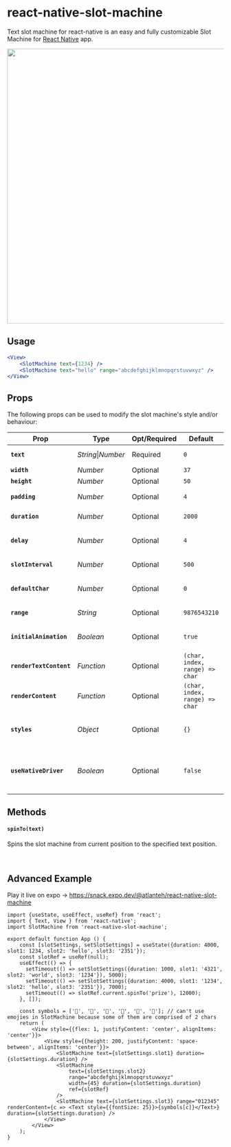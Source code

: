 # react-native-slot-machine
Text slot machine for react-native is an easy and fully customizable Slot Machine for [React Native](https://facebook.github.io/react-native/) app.

<p align="center">
    <img src="https://user-images.githubusercontent.com/3952700/30516749-919f13e6-9b50-11e7-9e37-c852234e1e58.gif" height="640px" />
</p>

## Usage

```jsx
<View>
    <SlotMachine text={1234} />
    <SlotMachine text="hello" range="abcdefghijklmnopqrstuvwxyz" />
</View>
```
## Props
The following props can be used to modify the slot machine's style and/or behaviour:

| Prop | Type | Opt/Required | Default | Note |
|---|---|---|---|---|
|__`text`__|_String_\|_Number_|Required|`0`| The text the slot machine animates to.
|__`width`__|_Number_|Optional|`37`| The width of each slot.
|__`height`__|_Number_|Optional|`50`| The height of each slot.
|__`padding`__|_Number_|Optional|`4`|minimum number of slots. Added slots will be filled with 'defaultChar'
|__`duration`__|_Number_|Optional|`2000`|The total time of the animation of all the slots.
|__`delay`__|_Number_|Optional|`4`|Time to wait since componentDidMount until animation begins.
|__`slotInterval`__|_Number_|Optional|`500`|The added animation time per slot. last slot animation time = 'duration'.
|__`defaultChar`__|_Number_|Optional|`0`|The default character to be used until animation starts & with 'padding'
|__`range`__|_String_|Optional|`9876543210`|The range of characters to be used when animating the slot machine.
|__`initialAnimation`__|_Boolean_|Optional|`true`|Should initial animation be activated or only subsequent text changes animations
|__`renderTextContent`__|_Function_|Optional|`(char, index, range) => char`|Allows replacing the inner content of the Text element
|__`renderContent`__|_Function_|Optional|`(char, index, range) => char`|Allows replacing the entire Text element with your own implementation
|__`styles`__|_Object_|Optional|`{}`|Allows overriding each of the inner components (container, slotWrapper, slotInner, innerBorder, outerBorder, overlay, text)
|__`useNativeDriver`__|_Boolean_|Optional|`false`|Enable use of NativeDriver on Animation. See https://facebook.github.io/react-native/docs/animations.html#using-the-native-driver

## Methods
#### `spinTo(text)`
Spins the slot machine from current position to the specified text position.

<br />

## Advanced Example

Play it live on expo → https://snack.expo.dev/@atlanteh/react-native-slot-machine

```
import {useState, useEffect, useRef} from 'react';
import { Text, View } from 'react-native';
import SlotMachine from 'react-native-slot-machine';

export default function App () {
    const [slotSettings, setSlotSettings] = useState({duration: 4000, slot1: 1234, slot2: 'hello', slot3: '2351'});
    const slotRef = useRef(null);
    useEffect(() => {
      setTimeout(() => setSlotSettings({duration: 1000, slot1: '4321', slot2: 'world', slot3: '1234'}), 5000);
      setTimeout(() => setSlotSettings({duration: 4000, slot1: '1234', slot2: 'hello', slot3: '2351'}), 7000);
      setTimeout(() => slotRef.current.spinTo('prize'), 12000);
    }, []);

    const symbols = ['🍏', '🍎', '🍐', '🍊', '🍋', '🍌']; // can't use emojies in SlotMachine because some of them are comprised of 2 chars
    return (
        <View style={{flex: 1, justifyContent: 'center', alignItems: 'center'}}>
            <View style={{height: 200, justifyContent: 'space-between', alignItems: 'center'}}>
                <SlotMachine text={slotSettings.slot1} duration={slotSettings.duration} />
                <SlotMachine
                    text={slotSettings.slot2}
                    range="abcdefghijklmnopqrstuvwxyz"
                    width={45} duration={slotSettings.duration}
                    ref={slotRef}
                />
                <SlotMachine text={slotSettings.slot3} range="012345" renderContent={c => <Text style={{fontSize: 25}}>{symbols[c]}</Text>} duration={slotSettings.duration} />
            </View>
        </View>
    );
}
```
